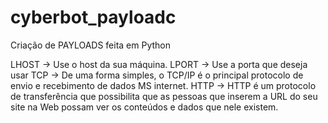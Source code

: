 # cyberbot_payloadc
Criação de PAYLOADS feita em Python


LHOST -> Use o host da sua máquina.
    LPORT -> Use a porta que deseja usar 
    TCP -> De uma forma simples, o TCP/IP é o principal protocolo de envio e recebimento de dados MS internet.
    HTTP -> HTTP é um protocolo de transferência que possibilita que as pessoas que inserem a URL do seu site na Web possam ver os conteúdos e dados que nele existem.
